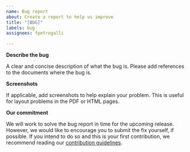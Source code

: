 ```yaml
---
name: Bug report
about: Create a report to help us improve
title: "[BUG]"
labels: bug
assignees: fpetrogalli

---
```


**Describe the bug**

A clear and concise description of what the bug is. Please add
references to the documents where the bug is.

**Screenshots**

If applicable, add screenshots to help explain your problem. This is
useful for layout problems in the PDF or HTML pages.

**Our commitment**

We will work to solve the bug report in time for the upcoming
release. However, we would like to encourage you to submit the fix
yourself, if possible. If you intend to do so and this is your first
contribution, we recommend reading our [contribution
guidelines](CONTRIBUTING.md).
